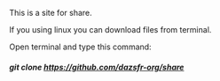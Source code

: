 This is a site for share.

If you using linux you can download files from terminal.

Open terminal and type this command:

##### git clone https://github.com/dazsfr-org/share

